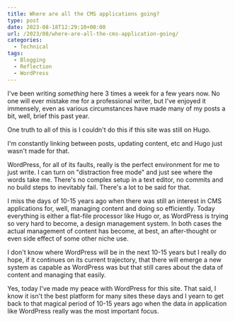 ```yaml
---
title: Where are all the CMS applications going?
type: post
date: 2023-08-18T12:29:10+00:00
url: /2023/08/where-are-all-the-cms-application-going/
categories:
  - Technical
tags:
  - Blogging
  - Reflection
  - WordPress
---
```


I've been writing _something_ here 3 times a week for a few years now. No one will ever mistake me for a professional writer, but I've enjoyed it immensely, even as various circumstances have made many of my posts a bit, well, brief this past year.

One truth to all of this is I couldn't do this if this site was still on Hugo.

I'm constantly linking between posts, updating content, etc and Hugo just wasn't made for that.

WordPress, for all of its faults, really is the perfect environment for me to just write. I can turn on "distraction free mode" and just see where the words take me. There's no complex setup in a text editor, no commits and no build steps to inevitably fail. There's a lot to be said for that.

I miss the days of 10-15 years ago when there was still an interest in CMS applications for, well, managing content and doing so efficiently. Today everything is either a flat-file processor like Hugo or, as WordPress is trying so very hard to become, a design management system. In both cases the actual management of content has become, at best, an after-thought or even side effect of some other niche use.

I don't know where WordPress will be in the next 10-15 years but I really do hope, if it continues on its current trajectory, that there will emerge a new system as capable as WordPress was but that still cares about the data of content and managing that easily.

Yes, today I've made my peace with WordPress for this site. That said, I know it isn't the best platform for many sites these days and I yearn to get back to that magical period of 10-15 years ago when the data in application like WordPress really was the most important focus.